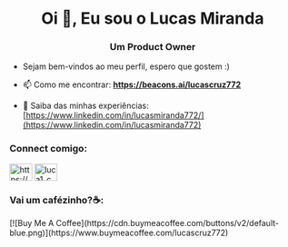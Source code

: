 <h1 align="center">Oi 👋, Eu sou o Lucas Miranda</h1>
<h3 align="center">Um Product Owner</h3>

- Sejam bem-vindos ao meu perfil, espero que gostem :)

- 📫 Como me encontrar: **https://beacons.ai/lucascruz772**

- 📄 Saiba das minhas experiências: [https://www.linkedin.com/in/lucasmiranda772/](https://www.linkedin.com/in/lucasmiranda772)

<h3 align="left">Connect comigo:</h3>
<p align="left">
<a href="https://linkedin.com/in/https://www.linkedin.com/in/lucas-miranda-0483b3163/" target="blank"><img align="center" src="https://raw.githubusercontent.com/rahuldkjain/github-profile-readme-generator/master/src/images/icons/Social/linked-in-alt.svg" alt="https://www.linkedin.com/in/lucas-miranda-0483b3163/" height="30" width="40" /></a>
<a href="https://instagram.com/luca1_c" target="blank"><img align="center" src="https://raw.githubusercontent.com/rahuldkjain/github-profile-readme-generator/master/src/images/icons/Social/instagram.svg" alt="luca1_c" height="30" width="40" /></a>
</p>

<h3 align="left">Vai um cafézinho?☕:</h3>
[![Buy Me A Coffee](https://cdn.buymeacoffee.com/buttons/v2/default-blue.png)](https://www.buymeacoffee.com/lucascruz772)
